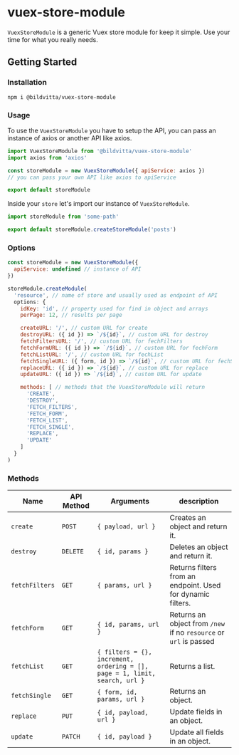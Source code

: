 # vuex-store-module

`VuexStoreModule` is a generic Vuex store module for keep it simple. Use your time for what you really needs.

## Getting Started

### Installation

```
npm i @bildvitta/vuex-store-module
```

### Usage

To use the `VuexStoreModule` you have to setup the API, you can pass an instance of axios or another API like axios.

```js
import VuexStoreModule from '@bildvitta/vuex-store-module'
import axios from 'axios'

const storeModule = new VuexStoreModule({ apiService: axios })
// you can pass your own API like axios to apiService

export default storeModule
```

Inside your `store` let's import our instance of `VuexStoreModule`.

```js
import storeModule from 'some-path'

export default storeModule.createStoreModule('posts')
```

### Options

```js
const storeModule = new VuexStoreModule({
  apiService: undefined // instance of API
})

storeModule.createModule(
  'resource', // name of store and usually used as endpoint of API
  options: {
    idKey: 'id', // property used for find in object and arrays
    perPage: 12, // results per page

    createURL: '/', // custom URL for create
    destroyURL: ({ id }) => `/${id}`, // custom URL for destroy
    fetchFiltersURL: '/', // custom URL for fechFilters
    fetchFormURL: ({ id }) => `/${id}`, // custom URL for fechForm
    fetchListURL: '/', // custom URL for fechList
    fetchSingleURL: ({ form, id }) => `/${id}`, // custom URL for fechSingle
    replaceURL: ({ id }) => `/${id}`, // custom URL for replace
    updateURL: ({ id }) => `/${id}`, // custom URL for update

    methods: [ // methods that the VuexStoreModule will return
      'CREATE',
      'DESTROY',
      'FETCH_FILTERS',
      'FETCH_FORM',
      'FETCH_LIST',
      'FETCH_SINGLE',
      'REPLACE',
      'UPDATE'
    ]
  }
)
```

### Methods

|  Name | API Method | Arguments | description |
| ------------ | ------------ | ------------ | ------------ |
| `create` | `POST` | `{ payload, url }`  | Creates an object and return it. |
| `destroy` | `DELETE`  | `{ id, params }`  | Deletes an object and return it.  |
| `fetchFilters` | `GET`  | `{ params, url }` | Returns filters from an endpoint. Used for dynamic filters. |
| `fetchForm` | `GET` | `{ id, params, url }` | Returns an object from `/new` if no `resource` or `url` is passed   |
| `fetchList` | `GET` | `{ filters = {}, increment, ordering = [], page = 1, limit, search, url }` | Returns a list. |
| `fetchSingle` | `GET` | `{ form, id, params, url }` | Returns an object. |
| `replace` | `PUT` | `{ id, payload, url }` | Update fields in an object. |
| `update` | `PATCH` | `{ id, payload }` | Update all fields in an object. |
